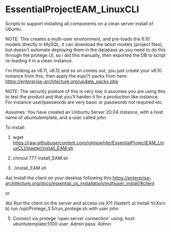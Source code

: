 # EssentialProjectEAM_LinuxCLI
Scripts to support installing all components on a clean server install of Ubuntu.

NOTE: This creates a multi-user environment, and pre-loads the 6.10 models directly in MySQL, it can download the latest models (project files), but doesn't automate deploying them in the database as you need to do this through the protege UI, so i did this manually, then exported the DB to script re-loading it in a clean instance.

I'm thinking as v6.11, v6.12 and so on comes out, you just create your v6.10 instance from this, then apply the eup(?) packs from here:
https://enterprise-architecture.org/update_packs.php

NOTE: The security posture of this is very low, it assumes you are using this to test the product and that you'll harden it for a production like instance. For instance user/passwords are very basic or passwords not required etc.

Assumes: You have created an Unbuntu Server 20.04 instance, with a host name of ubuntutemplate, and a user called john

To install:

1) wget https://raw.githubusercontent.com/johnpwhite/EssentialProjectEAM_LinuxCLI/master/install_EAM.sh

2) chmod 777 install_EAM.sh

3) ./install_EAM.sh

4a) Install the client on your desktop following this https://enterprise-architecture.org/docs/essential_os_installation/multiuser_install/#client

or

4b) Run the client on the server and access via X11 (faster!)
    a) Install VcXsrv
    b) run /opt/Protege_3.5/run_protege.sh with user john

5) Connect via protege 'open server connection' using:
    host: ubuntutemplate:5100
    user: Admin
    pass: Admin

